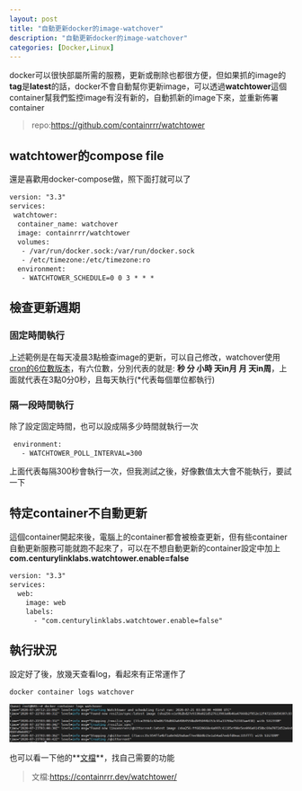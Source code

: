 ```yaml
---
layout: post
title: "自動更新docker的image-watchover"
description: "自動更新docker的image-watchover"
categories: [Docker,Linux]
---
```


docker可以很快部屬所需的服務，更新或刪除也都很方便，但如果抓的image的**tag**是**latest**的話，docker不會自動幫你更新image，可以透過**watchtower**這個container幫我們監控image有沒有新的，自動抓新的image下來，並重新佈署container

> repo:<https://github.com/containrrr/watchtower>
<!--more-->

## watchtower的compose file
還是喜歡用docker-compose做，照下面打就可以了
<pre class="language-yml line-numbers"><code>version: "3.3"
services:
 watchtower:
  container_name: watchover
  image: containrrr/watchtower
  volumes:
   - /var/run/docker.sock:/var/run/docker.sock
   - /etc/timezone:/etc/timezone:ro
  environment:
   - WATCHTOWER_SCHEDULE=0 0 3 * * *</code></pre>

## 檢查更新週期
### 固定時間執行
上述範例是在每天凌晨3點檢查image的更新，可以自己修改，watchover使用[cron的6位數版本](https://pkg.go.dev/github.com/robfig/cron@v1.2.0?tab=doc#hdr-CRON_Expression_Format)，有六位數，分別代表的就是: **秒 分 小時 天in月 月 天in周**，上面就代表在3點0分0秒，且每天執行(*代表每個單位都執行)
### 隔一段時間執行
除了設定固定時間，也可以設成隔多少時間就執行一次
<pre class="language-yml line-numbers"><code> environment:
   - WATCHTOWER_POLL_INTERVAL=300</code></pre>
上面代表每隔300秒會執行一次，但我測試之後，好像數值太大會不能執行，要試一下

## 特定container不自動更新
這個container開起來後，電腦上的container都會被檢查更新，但有些container自動更新服務可能就跑不起來了，可以在不想自動更新的container設定中加上**com.centurylinklabs.watchtower.enable=false**
<pre class="language-yml line-numbers"><code>version: "3.3"
services:
  web:
    image: web
    labels:
      - "com.centurylinklabs.watchtower.enable=false"</code></pre>

## 執行狀況
設定好了後，放幾天查看log，看起來有正常運作了
<pre class="language-shell"><code>docker container logs watchover</code></pre>
![01](/attachments/2020-07-23-docker-image-auto-update-watchover/01.png)

也可以看一下他的**[文檔](https://containrrr.dev/watchtower/)**，找自己需要的功能

> 文檔:<https://containrrr.dev/watchtower/>
